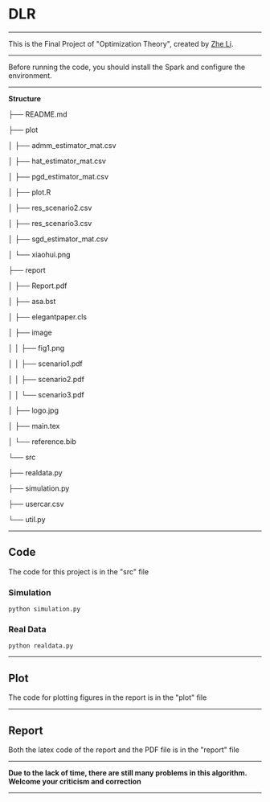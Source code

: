 # DLR

---

This is the Final Project of "Optimization Theory", created by [Zhe Li](lizhe.fun).

---

Before running the code, you should install the Spark and configure the environment.

---

**Structure**

├── README.md

├── plot

│   ├── admm_estimator_mat.csv

│   ├── hat_estimator_mat.csv

│   ├── pgd_estimator_mat.csv


│   ├── plot.R

│   ├── res_scenario2.csv

│   ├── res_scenario3.csv

│   ├── sgd_estimator_mat.csv

│   └── xiaohui.png

├── report

│   ├── Report.pdf

│   ├── asa.bst

│   ├── elegantpaper.cls

│   ├── image

│   │   ├── fig1.png

│   │   ├── scenario1.pdf

│   │   ├── scenario2.pdf

│   │   └── scenario3.pdf

│   ├── logo.jpg

│   ├── main.tex

│   └── reference.bib

└── src

├── realdata.py

├── simulation.py

├── usercar.csv

└── util.py

---

## Code

The code for this project is in the "src" file

### Simulation

```
python simulation.py
```

### Real Data

```
python realdata.py
```

---

## Plot

The code for plotting figures in the report is in the "plot" file

---

## Report

Both the latex code of the report and the PDF file is in the "report" file

---

**Due to the lack of time, there are still many problems in this algorithm. Welcome your criticism and correction**

---



